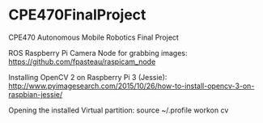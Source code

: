 # CPE470FinalProject
CPE470 Autonomous Mobile Robotics Final Project

ROS Raspberry Pi Camera Node for grabbing images:
https://github.com/fpasteau/raspicam_node

Installing OpenCV 2 on Raspberry Pi 3 (Jessie):
http://www.pyimagesearch.com/2015/10/26/how-to-install-opencv-3-on-raspbian-jessie/

Opening the installed Virtual partition:
source ~/.profile
workon cv

